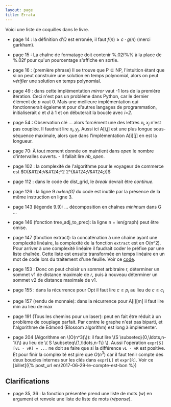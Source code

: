 ```yaml
---
layout: page
title: Errata
---
```


Voici une liste de coquilles dans le livre.

- page 14 : la définition d'$\Omega$ est erronée, il faut $f(n) \geq c \cdot g(n)$ (merci garkham).

- page 15 : La chaîne de formatage doit contenir %.02f%% à la place de %.02f pour qu'un pourcentage s'affiche en sortie.

- page 16 : (première phrase) Il se trouve que $\textsf{P} \subseteq \textsf{NP}$, l'intuition étant que si on peut construire une solution en temps polynomial, alors on peut *vérifier* une solution en temps polynomial.

- page 49 : dans cette implémentation *mirror* vaut -1 lors de la première itération. Ceci n'est pas un problème dans Python, car le dernier élément de *p* vaut 0.  Mais une meilleure implémentation qui fonctionnerait également pour d'autres langages de programmation, initialiserait *c* et *d* à 1 et on débuterait la boucle avec *i=2*.

- page 54 : Observation clé ... alors forcément une des lettres $x_i,x_j$ n'est pas couplée. Il faudrait lire $x_i, y_j$.  Aussi ici A[i,j] est une plus longue sous-séquence maximale, alors que dans l'implémentation A[i][j] en est la longueur.

- page 70: À tout moment donnée on maintient dans *open* le nombre d'intervalles ouverts. - Il fallait lire *nb_open*.

- page 102 : la complexité de l'algorithme pour le voyageur de commerce est $O(&#124;V&#124;^2 2^{&#124;V&#124;})$

- page 112 : dans le code de dist_grid, le *break* devrait être *continue*.

- page 126 : la ligne 9 *n=len(G)* du code est inutile par la présence de la même instruction en ligne 3.

- page 143 (légende 9.9): ... décomposition en chaînes *minimum* dans G ...

- page 146 (fonction tree_adj_to_prec): la ligne n = len(graph) peut être omise.

- page 147 (fonction extract): la concaténation à une chaîne ayant une complexité linéaire, la complexité de la fonction `extract` est en O(n^2). Pour arriver à une complexité linéaire il faudrait coder le préfixe par une liste chaînée. Cette liste est ensuite transformée en temps linéaire en un mot de code lors du traitement d'une feuille. Voir ce [code](http://pythonhosted.org/tryalgo/_modules/tryalgo/huffman.html#extract).

- page 153 : Donc on peut choisir un sommet arbitraire r, déterminer un sommet v1 de distance maximale de *r*, puis à nouveau déterminer un sommet v2 de distance maximale de v1.

- page 155 : dans la récurrence pour Opt il faut lire $c\geq p_i$ au lieu de $c\geq c_i$

- page 157 (rendu de monnaie): dans la récurrence pour A[i][m] il faut lire min au lieu de max

- page 191 (Tous les chemins pour un laser): peut en fait être réduit à un problème de couplage parfait.  Par contre le graphe n'est pas biparti, et l'algorithme de Edmond (Blossom algorithm) est long à implémenter.

- page 204 (Algorithme en \\(O(n^3)\\)): il faut lire \\(S \subseteq\\{0,\ldots,n-1\\}\\) au lieu de \\( S \subseteq\\{1,\ldots,n-1\\} \\).  Aussi l'operation `expr[S][vL - vR] = ...` ne doit se faire que si la différence `vL - vR` est  positive.  Et pour finir la complexité est pire que $O(n^3)$ car il faut tenir compte des deux boucles internes sur les clés dans `expr[L]` et `expr[R]`.  Voir ce [billet]({% post_url en/2017-06-29-le-compte-est-bon %})

## Clarifications

- page 35, 36 : la fonction présentée prend une liste de mots (*w*) en argument et renvoie une liste de liste de mots (*réponse*).
